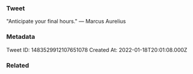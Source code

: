 ### Tweet
"Anticipate your final hours." — Marcus Aurelius

### Metadata
Tweet ID: 1483529912107651078
Created At: 2022-01-18T20:01:08.000Z

### Related

